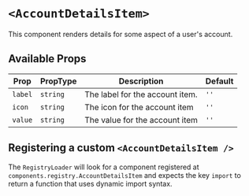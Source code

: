 # `<AccountDetailsItem>`

This component renders details for some aspect of a user's account.

## Available Props

| Prop    | PropType | Description                     | Default |
| ------- | -------- | ------------------------------- | ------- |
| `label` | `string` | The label for the account item. | `''`    |
| `icon`  | `string` | The icon for the account item   | `''`    |
| `value` | `string` | The value for the account item  | `''`    |

## Registering a custom `<AccountDetailsItem />`

The `RegistryLoader` will look for a component registered at `components.registry.AccountDetailsItem` and expects the key `import` to return a function that uses dynamic import syntax.
